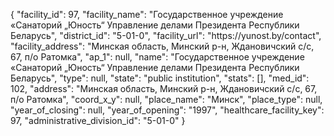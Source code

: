 {
    "facility_id": 97,
    "facility_name": "Государственное учреждение «Санаторий „Юность“ Управление делами Президента Республики Беларусь",
    "district_id": "5-01-0",
    "facility_url": "https:\/\/yunost.by\/contact",
    "facility_address": "Минская область,  Минский р-н, Ждановичский с\/с, 67, п\/о Ратомка",
    "ap_1": null,
    "name": "Государственное учреждение «Санаторий „Юность“ Управление делами Президента Республики Беларусь",
    "type": null,
    "state": "public institution",
    "stats": [],
    "med_id": 102,
    "address": "Минская область,  Минский р-н, Ждановичский с\/с, 67, п\/о Ратомка",
    "coord_x_y": null,
    "place_name": "Минск",
    "place_type": null,
    "year_of_closing": null,
    "year_of_opening": "1997",
    "healthcare_facility_key": 97,
    "administrative_division_id": "5-01-0"
}